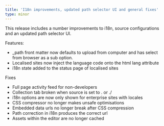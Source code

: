 ```yaml
---
title: 'I18n improvements, updated path selector UI and general fixes'
type: minor
---
```



This release includes a number improvements to i18n, source configurations and an updated path selector UI.

Features:

* _path front matter now defaults to upload from computer and has select from browser as a sub option.
* Localised sites now inject the language code onto the html lang attribute
* i18n state added to the status page of localised sites


Fixes

* Full page activity feed for non-developers
* Collection tab broken when source is set to . or ./
* i18n options are now only shown for enterprise sites with locales
* CSS compressor no longer makes unsafe optimisations
* Embedded data urls no longer break after CSS compression
* Path correction in i18n produces the correct url
* Assets within the editor are no longer cached